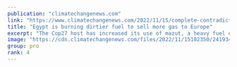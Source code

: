 ```yaml
---
publication: "climatechangenews.com"
link: "https://www.climatechangenews.com/2022/11/15/complete-contradiction-cop27-host-egypt-dirty-fuels-sell-more-gas-to-europe/"
title: "Egypt is burning dirtier fuel to sell more gas to Europe"
excerpt: "The Cop27 host has increased its use of mazut, a heavy fuel oil, in power stations, despite its harmful impact on health and the environment."
image: "https://cdn.climatechangenews.com/files/2022/11/15102350/2419349835_090e8df655_c-e1668507949230.jpg"
group: pro
rank: 4
---
```

